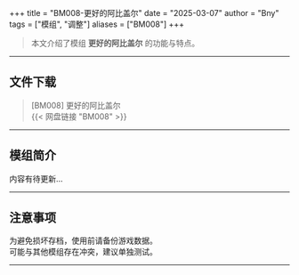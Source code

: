 +++
title = "BM008-更好的阿比盖尔"
date = "2025-03-07"
author = "Bny"
tags = ["模组", "调整"]
aliases = ["BM008"]
+++

> 本文介绍了模组 **更好的阿比盖尔** 的功能与特点。

---

## 文件下载

> [BM008] 更好的阿比盖尔  
{{< 网盘链接 "BM008" >}}  

---

## 模组简介

>  
内容有待更新...  

---

## 注意事项

>  
为避免损坏存档，使用前请备份游戏数据。  
可能与其他模组存在冲突，建议单独测试。  

---

